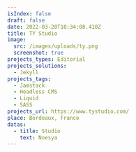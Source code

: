 ```yaml
---
isIndex: false
draft: false
date: 2022-03-20T10:34:08.410Z
title: TY Studio
image:
  src: /images/uploads/ty.png
  screenshot: true
projects_types: Editorial
projects_solutions:
  - Jekyll
projects_tags:
  - Jamstack
  - Headless CMS
  - Liquid
  - SASS
projects_url: https://www.tystudio.com/
place: Bordeaux, France
datas:
  - title: Studio
    text: Noesya
---
```

